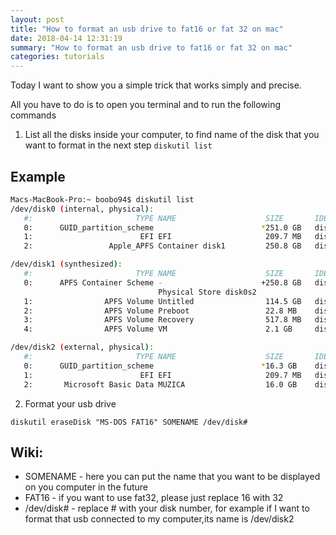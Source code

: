 ```yaml
---
layout: post
title: "How to format an usb drive to fat16 or fat 32 on mac"
date: 2018-04-14 12:31:19
summary: "How to format an usb drive to fat16 or fat 32 on mac"
categories: tutorials
---
```


Today I want to show you a simple trick that works simply and precise.

All you have to do is to open you terminal and to run the following commands

1. List all the disks inside your computer, to find name of the disk that you want to format in the next step 
`diskutil list`

## Example

```Bash
Macs-MacBook-Pro:~ boobo94$ diskutil list
/dev/disk0 (internal, physical):
   #:                       TYPE NAME                    SIZE       IDENTIFIER
   0:      GUID_partition_scheme                        *251.0 GB   disk0
   1:                        EFI EFI                     209.7 MB   disk0s1
   2:                 Apple_APFS Container disk1         250.8 GB   disk0s2

/dev/disk1 (synthesized):
   #:                       TYPE NAME                    SIZE       IDENTIFIER
   0:      APFS Container Scheme -                      +250.8 GB   disk1
                                 Physical Store disk0s2
   1:                APFS Volume Untitled                114.5 GB   disk1s1
   2:                APFS Volume Preboot                 22.8 MB    disk1s2
   3:                APFS Volume Recovery                517.8 MB   disk1s3
   4:                APFS Volume VM                      2.1 GB     disk1s4

/dev/disk2 (external, physical):
   #:                       TYPE NAME                    SIZE       IDENTIFIER
   0:      GUID_partition_scheme                        *16.3 GB    disk2
   1:                        EFI EFI                     209.7 MB   disk2s1
   2:       Microsoft Basic Data MUZICA                  16.0 GB    disk2s2
```

2. Format your usb drive

`diskutil eraseDisk "MS-DOS FAT16" SOMENAME /dev/disk#`

## Wiki:

+ SOMENAME - here you can put the name that you want to be displayed on you computer in the future
+ FAT16 - if you want to use fat32, please just replace 16 with 32
+ /dev/disk# - replace # with your disk number, for example if I want to format that usb connected to my computer,its name is /dev/disk2